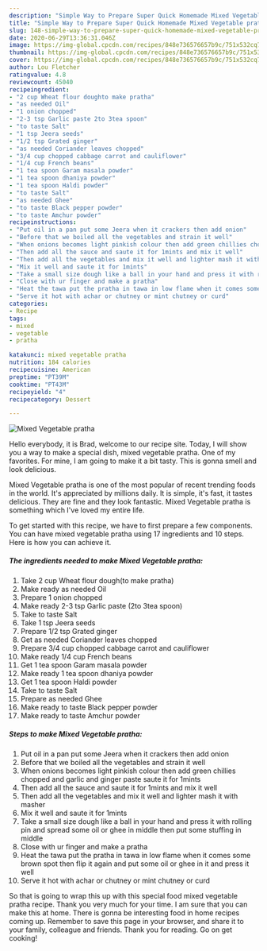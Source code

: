 ```yaml
---
description: "Simple Way to Prepare Super Quick Homemade Mixed Vegetable pratha"
title: "Simple Way to Prepare Super Quick Homemade Mixed Vegetable pratha"
slug: 148-simple-way-to-prepare-super-quick-homemade-mixed-vegetable-pratha
date: 2020-06-29T13:36:31.046Z
image: https://img-global.cpcdn.com/recipes/848e736576657b9c/751x532cq70/mixed-vegetable-pratha-recipe-main-photo.jpg
thumbnail: https://img-global.cpcdn.com/recipes/848e736576657b9c/751x532cq70/mixed-vegetable-pratha-recipe-main-photo.jpg
cover: https://img-global.cpcdn.com/recipes/848e736576657b9c/751x532cq70/mixed-vegetable-pratha-recipe-main-photo.jpg
author: Lou Fletcher
ratingvalue: 4.8
reviewcount: 45040
recipeingredient:
- "2 cup Wheat flour doughto make pratha"
- "as needed Oil"
- "1 onion chopped"
- "2-3 tsp Garlic paste 2to 3tea spoon"
- "to taste Salt"
- "1 tsp Jeera seeds"
- "1/2 tsp Grated ginger"
- "as needed Coriander leaves chopped"
- "3/4 cup chopped cabbage carrot and cauliflower"
- "1/4 cup French beans"
- "1 tea spoon Garam masala powder"
- "1 tea spoon dhaniya powder"
- "1 tea spoon Haldi powder"
- "to taste Salt"
- "as needed Ghee"
- "to taste Black pepper powder"
- "to taste Amchur powder"
recipeinstructions:
- "Put oil in a pan put some Jeera when it crackers then add onion"
- "Before that we boiled all the vegetables and strain it well"
- "When onions becomes light pinkish colour then add green chillies chopped and garlic and ginger paste saute it for 1mints"
- "Then add all the sauce and saute it for 1mints and mix it well"
- "Then add all the vegetables and mix it well and lighter mash it with masher"
- "Mix it well and saute it for 1mints"
- "Take a small size dough like a ball in your hand and press it with rolling pin and spread some oil or ghee in middle then put some stuffing in middle"
- "Close with ur finger and make a pratha"
- "Heat the tawa put the pratha in tawa in low flame when it comes some brown spot then flip it again and put some oil or ghee in it and press it well"
- "Serve it hot with achar or chutney or mint chutney or curd"
categories:
- Recipe
tags:
- mixed
- vegetable
- pratha

katakunci: mixed vegetable pratha 
nutrition: 184 calories
recipecuisine: American
preptime: "PT39M"
cooktime: "PT43M"
recipeyield: "4"
recipecategory: Dessert

---
```



![Mixed Vegetable pratha](https://img-global.cpcdn.com/recipes/848e736576657b9c/751x532cq70/mixed-vegetable-pratha-recipe-main-photo.jpg)

Hello everybody, it is Brad, welcome to our recipe site. Today, I will show you a way to make a special dish, mixed vegetable pratha. One of my favorites. For mine, I am going to make it a bit tasty. This is gonna smell and look delicious.

Mixed Vegetable pratha is one of the most popular of recent trending foods in the world. It's appreciated by millions daily. It is simple, it's fast, it tastes delicious. They are fine and they look fantastic. Mixed Vegetable pratha is something which I've loved my entire life.




To get started with this recipe, we have to first prepare a few components. You can have mixed vegetable pratha using 17 ingredients and 10 steps. Here is how you can achieve it.

<!--inarticleads1-->

##### The ingredients needed to make Mixed Vegetable pratha:

1. Take 2 cup Wheat flour dough(to make pratha)
1. Make ready as needed Oil
1. Prepare 1 onion chopped
1. Make ready 2-3 tsp Garlic paste (2to 3tea spoon)
1. Take to taste Salt
1. Take 1 tsp Jeera seeds
1. Prepare 1/2 tsp Grated ginger
1. Get as needed Coriander leaves chopped
1. Prepare 3/4 cup chopped cabbage carrot and cauliflower
1. Make ready 1/4 cup French beans
1. Get 1 tea spoon Garam masala powder
1. Make ready 1 tea spoon dhaniya powder
1. Get 1 tea spoon Haldi powder
1. Take to taste Salt
1. Prepare as needed Ghee
1. Make ready to taste Black pepper powder
1. Make ready to taste Amchur powder




<!--inarticleads2-->

##### Steps to make Mixed Vegetable pratha:

1. Put oil in a pan put some Jeera when it crackers then add onion
1. Before that we boiled all the vegetables and strain it well
1. When onions becomes light pinkish colour then add green chillies chopped and garlic and ginger paste saute it for 1mints
1. Then add all the sauce and saute it for 1mints and mix it well
1. Then add all the vegetables and mix it well and lighter mash it with masher
1. Mix it well and saute it for 1mints
1. Take a small size dough like a ball in your hand and press it with rolling pin and spread some oil or ghee in middle then put some stuffing in middle
1. Close with ur finger and make a pratha
1. Heat the tawa put the pratha in tawa in low flame when it comes some brown spot then flip it again and put some oil or ghee in it and press it well
1. Serve it hot with achar or chutney or mint chutney or curd




So that is going to wrap this up with this special food mixed vegetable pratha recipe. Thank you very much for your time. I am sure that you can make this at home. There is gonna be interesting food in home recipes coming up. Remember to save this page in your browser, and share it to your family, colleague and friends. Thank you for reading. Go on get cooking!
